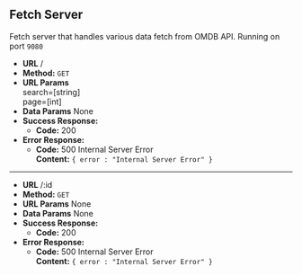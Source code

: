 **Fetch Server**
----
Fetch server that handles various data fetch from OMDB API. Running on port `9080`

* **URL**
  /
* **Method:**
  `GET`
*  **URL Params** <br />
    search=[string] <br />
    page=[int]
* **Data Params**
    None
* **Success Response:**
  * **Code:** 200 <br />
* **Error Response:**
  * **Code:** 500 Internal Server Error <br />
    **Content:** `{ error : "Internal Server Error" }`
----
* **URL**
  /:id
* **Method:**
  `GET`
*  **URL Params**
    None
* **Data Params**
    None
* **Success Response:**
  * **Code:** 200 <br />
* **Error Response:**
  * **Code:** 500 Internal Server Error <br />
    **Content:** `{ error : "Internal Server Error" }`
